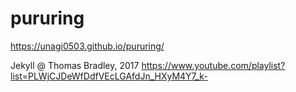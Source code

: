 # pururing
https://unagi0503.github.io/pururing/

Jekyll @ Thomas Bradley, 2017 
https://www.youtube.com/playlist?list=PLWjCJDeWfDdfVEcLGAfdJn_HXyM4Y7_k-

